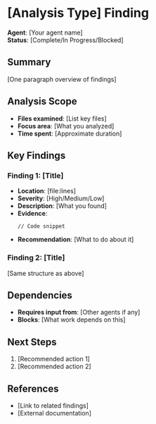 # [Analysis Type] Finding

**Agent**: [Your agent name]  
**Status**: [Complete/In Progress/Blocked]

## Summary
[One paragraph overview of findings]

## Analysis Scope
- **Files examined**: [List key files]
- **Focus area**: [What you analyzed]
- **Time spent**: [Approximate duration]

## Key Findings

### Finding 1: [Title]
- **Location**: [file:lines]
- **Severity**: [High/Medium/Low]
- **Description**: [What you found]
- **Evidence**: 
  ```[language]
  // Code snippet
  ```
- **Recommendation**: [What to do about it]

### Finding 2: [Title]
[Same structure as above]

## Dependencies
- **Requires input from**: [Other agents if any]
- **Blocks**: [What work depends on this]

## Next Steps
1. [Recommended action 1]
2. [Recommended action 2]

## References
- [Link to related findings]
- [External documentation]